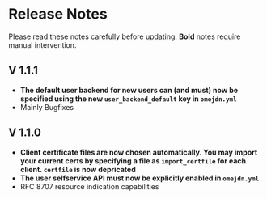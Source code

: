 # Release Notes

Please read these notes carefully before updating.
**Bold** notes require manual intervention.

## V 1.1.1

- **The default user backend for new users can (and must) now be specified using the new `user_backend_default` key in `omejdn.yml`**
- Mainly Bugfixes

## V 1.1.0

- **Client certificate files are now chosen automatically. You may import your current certs by specifying a file as `import_certfile` for each client. `certfile` is now depricated**
- **The user selfservice API must now be explicitly enabled in `omejdn.yml`**
- RFC 8707 resource indication capabilities